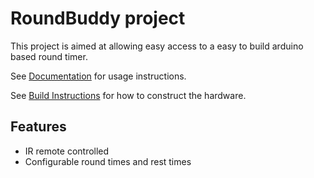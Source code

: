# RoundBuddy project

This project is aimed at allowing easy access to a easy to build arduino based round timer.

See [Documentation](DOCUMENTATION.md) for usage instructions.

See [Build Instructions](BUILDING.md) for how to construct the hardware.

## Features

* IR remote controlled
* Configurable round times and rest times
